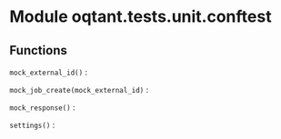 Module oqtant.tests.unit.conftest
=================================

Functions
---------


`mock_external_id()`
:


`mock_job_create(mock_external_id)`
:


`mock_response()`
:


`settings()`
:
